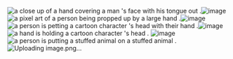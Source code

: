 <img src="https://media.tenor.com/0k9J2KavW1cAAAAi/gojo-nah-id-win.gif" alt="a close up of a hand covering a man &#39;s face with his tongue out ."/>![image](https://github.com/user-attachments/assets/f74c4574-0b38-46bd-a753-1227a3dd4029)
<img src="https://media.tenor.com/CJh287EGLzQAAAAi/suguru-geto.gif" alt="a pixel art of a person being propped up by a large hand ."/>![image](https://github.com/user-attachments/assets/5b2a1a95-81ed-4af0-b3d3-0219fb46d0cd)
<img src="https://media.tenor.com/DH3i2oS-PCAAAAAi/onepiece-one.gif" alt="a person is petting a cartoon character &#39;s head with their hand ."/>![image](https://github.com/user-attachments/assets/7f9e5366-1cd9-4a35-8a03-04b7cfcb1f72)
<img src="https://media.tenor.com/7fBax0XfIcsAAAAi/giorno.gif" alt="a hand is holding a cartoon character &#39;s head ."/>
![image](https://github.com/user-attachments/assets/c73df566-6d20-4141-a193-b24eebdcaa01)
<img src="https://media.tenor.com/BlfjaFHKcLUAAAAi/jojo-kakyoin.gif" alt="a person is putting a stuffed animal on a stuffed animal ."/>![Uploading image.png…]()
